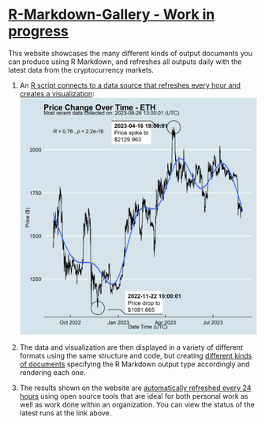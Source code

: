 # [R-Markdown-Gallery - Work in progress](http://r-markdown-gallery.com/)

This website showcases the many different kinds of output documents you can produce using R Markdown, and refreshes all outputs daily with the latest data from the cryptocurrency markets.

1. An [R script connects to a data source that refreshes every hour and creates a visualization](https://github.com/ries9112/R-Markdown-Gallery/blob/main/script.R):
![](eth_chart.png)

2. The data and visualization are then displayed in a variety of different formats using the same structure and code, but creating [different kinds of documents](https://r-markdown-gallery.com/gallery.html) specifying the R Markdown output type accordingly and rendering each one.

3. The results shown on the website are [automatically refreshed every 24 hours](https://github.com/ries9112/R-Markdown-Gallery/actions) using open source tools that are ideal for both personal work as well as work done within an organization. You can view the status of the latest runs at the link above.
